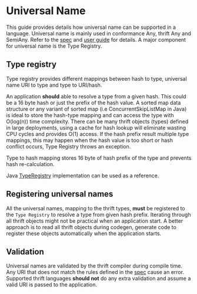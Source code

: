 # Universal Name

This guide provides details how universal name can be supported in a language. Universal name is mainly used in conformance Any, thrift Any and SemiAny. Refer to the [spec](../spec/definition/universal-name) and [user guide](../features/universal-name) for details. A major component for universal name is the Type Registry.

## Type registry
Type registry provides different mappings between hash to type, universal name URI to type and type to URI/hash.

An application **should** able to resolve a type from a given hash. This could be a 16 byte hash or just the prefix of the hash value. A sorted map data structure or any variant of sorted map (i.e ConcurrentSkipListMap in Java) is ideal to store the hash-type mapping and can access the type with O(log(n)) time complexity. There can be many thrift objects (types) defined in large deployments, using a cache for hash lookup will eliminate wasting CPU cycles and provides O(1) access. If the hash prefix result multiple type mappings, this may happen when the hash value is too short or hash conflict occurs, Type Registry throws an exception.

Type to hash mapping stores 16 byte of hash prefix of the type and prevents hash re-calculation.

Java [TypeRegistry](https://github.com/facebook/fbthrift/blob/main/thrift/lib/java/common/src/main/java/com/facebook/thrift/type/TypeRegistry.java) implementation can be used as a reference.

## Registering universal names
All the universal names, mapping to the thrift types, **must** be registered to the `Type Registry` to resolve a type from given hash prefix. Iterating through all thrift objects might not be practical when an application start. A better approach is to read all thrift objects during codegen, generate code to register these objects automatically when the application starts.

## Validation
Universal names are validated by the thrift compiler during compile time. Any URI that does not match the rules defined in the [spec](../spec/definition/universal-name#universal-names) cause an error. Supported thrift languages **should not** do any extra validation and assume a valid URI is passed to the application.
